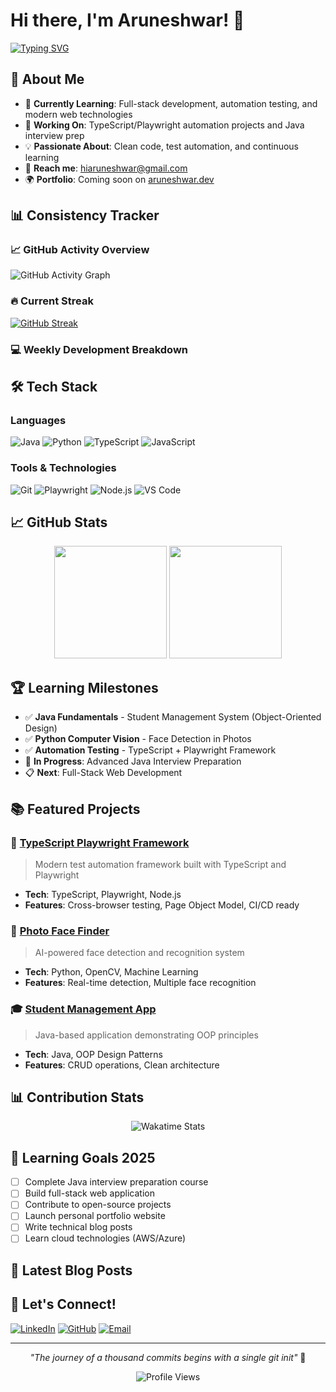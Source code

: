 # Hi there, I'm Aruneshwar! 👋

[![Typing SVG](https://readme-typing-svg.herokuapp.com?font=Fira+Code&pause=1000&color=F75C7E&center=true&vCenter=true&width=435&lines=Senior+Test+Analyst+%7C+Associate+%7C+Cognizant;Software+Developer+%7C+Problem+Solver;Java+%7C+Python+%7C+TypeScript;Always+Learning+%7C+Building+%7C+Growing)](https://git.io/typing-svg)

## 🚀 About Me

- 🌱 **Currently Learning**: Full-stack development, automation testing, and modern web technologies
- 🔭 **Working On**: TypeScript/Playwright automation projects and Java interview prep
- 💡 **Passionate About**: Clean code, test automation, and continuous learning
- 📧 **Reach me**: [hiaruneshwar@gmail.com](mailto:hiaruneshwar@gmail.com)
- 🌍 **Portfolio**: Coming soon on [aruneshwar.dev](https://aruneshwarar.github.io)

## 📊 Consistency Tracker

### 📈 GitHub Activity Overview
![GitHub Activity Graph](https://github-readme-activity-graph.vercel.app/graph?username=AruneshwarAR&theme=react-dark&hide_border=true&area=true)

### 🔥 Current Streak
[![GitHub Streak](https://github-readme-streak-stats.herokuapp.com?user=AruneshwarAR&theme=radical&hide_border=true)](https://git.io/streak-stats)

### 💻 Weekly Development Breakdown
<!--START_SECTION:waka-->
<!--END_SECTION:waka-->

## 🛠️ Tech Stack

### Languages
![Java](https://img.shields.io/badge/Java-ED8B00?style=for-the-badge&logo=openjdk&logoColor=white)
![Python](https://img.shields.io/badge/Python-3776AB?style=for-the-badge&logo=python&logoColor=white)
![TypeScript](https://img.shields.io/badge/TypeScript-007ACC?style=for-the-badge&logo=typescript&logoColor=white)
![JavaScript](https://img.shields.io/badge/JavaScript-F7DF1E?style=for-the-badge&logo=javascript&logoColor=black)

### Tools & Technologies
![Git](https://img.shields.io/badge/Git-F05032?style=for-the-badge&logo=git&logoColor=white)
![Playwright](https://img.shields.io/badge/Playwright-2EAD33?style=for-the-badge&logo=playwright&logoColor=white)
![Node.js](https://img.shields.io/badge/Node.js-43853D?style=for-the-badge&logo=node.js&logoColor=white)
![VS Code](https://img.shields.io/badge/VS_Code-007ACC?style=for-the-badge&logo=visual-studio-code&logoColor=white)

## 📈 GitHub Stats

<div align="center">
  <img height="180em" src="https://github-readme-stats.vercel.app/api?username=AruneshwarAR&show_icons=true&theme=radical&include_all_commits=true&count_private=true"/>
  <img height="180em" src="https://github-readme-stats.vercel.app/api/top-langs/?username=AruneshwarAR&layout=compact&langs_count=8&theme=radical"/>
</div>

## 🏆 Learning Milestones

- ✅ **Java Fundamentals** - Student Management System (Object-Oriented Design)
- ✅ **Python Computer Vision** - Face Detection in Photos
- ✅ **Automation Testing** - TypeScript + Playwright Framework
- 🔄 **In Progress**: Advanced Java Interview Preparation
- 📋 **Next**: Full-Stack Web Development

## 📚 Featured Projects

### 🎯 [TypeScript Playwright Framework](https://github.com/AruneshwarAR/TypeScriptPlayWright)
> Modern test automation framework built with TypeScript and Playwright
- **Tech**: TypeScript, Playwright, Node.js
- **Features**: Cross-browser testing, Page Object Model, CI/CD ready

### 📸 [Photo Face Finder](https://github.com/AruneshwarAR/photo-face-finder)
> AI-powered face detection and recognition system
- **Tech**: Python, OpenCV, Machine Learning
- **Features**: Real-time detection, Multiple face recognition

### 🎓 [Student Management App](https://github.com/AruneshwarAR/StudentManagementApp)
> Java-based application demonstrating OOP principles
- **Tech**: Java, OOP Design Patterns
- **Features**: CRUD operations, Clean architecture

## 📊 Contribution Stats

<div align="center">
  <img src="https://github-readme-stats.vercel.app/api/wakatime?username=@AruneshwarAR&theme=radical" alt="Wakatime Stats" />
</div>

## 🎯 Learning Goals 2025

- [ ] Complete Java interview preparation course
- [ ] Build full-stack web application
- [ ] Contribute to open-source projects
- [ ] Launch personal portfolio website
- [ ] Write technical blog posts
- [ ] Learn cloud technologies (AWS/Azure)

## 📝 Latest Blog Posts
<!-- BLOG-POST-LIST:START -->
<!-- BLOG-POST-LIST:END -->

## 🤝 Let's Connect!

[![LinkedIn](https://img.shields.io/badge/LinkedIn-0077B5?style=for-the-badge&logo=linkedin&logoColor=white)](https://linkedin.com/in/aruneshwar)
[![GitHub](https://img.shields.io/badge/GitHub-100000?style=for-the-badge&logo=github&logoColor=white)](https://github.com/AruneshwarAR)
[![Email](https://img.shields.io/badge/Email-D14836?style=for-the-badge&logo=gmail&logoColor=white)](mailto:hiaruneshwar@gmail.com)

---

<div align="center">
  <i>"The journey of a thousand commits begins with a single git init"</i> 🚀
  
  ![Profile Views](https://komarev.com/ghpvc/?username=AruneshwarAR&color=brightgreen&style=flat-square)
</div>

